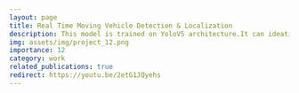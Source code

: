 ```yaml
---
layout: page
title: Real Time Moving Vehicle Detection & Localization
description: This model is trained on YoloV5 architecture.It can ideatified various kinds of vehicle and pedestrian from a live video feed.
img: assets/img/project_12.png
importance: 12
category: work
related_publications: true
redirect: https://youtu.be/2etG1JQyehs
---
```

